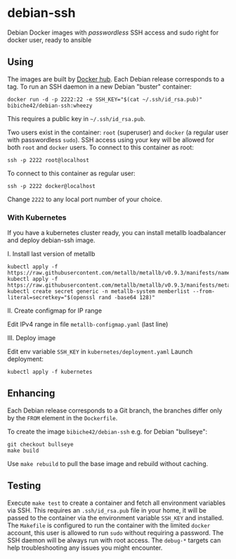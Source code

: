 debian-ssh
==========

Debian Docker images with *passwordless* SSH access and sudo right for docker user, ready to ansible

Using
-----

The images are built by [Docker hub](https://hub.docker.com/r/bibiche42/debian-ssh).
Each Debian release corresponds to a tag.  To run an SSH daemon in a new Debian "buster"
container:

    docker run -d -p 2222:22 -e SSH_KEY="$(cat ~/.ssh/id_rsa.pub)" bibiche42/debian-ssh:wheezy

This requires a public key in `~/.ssh/id_rsa.pub`.

Two users exist in the container: `root` (superuser) and `docker` (a regular user
with passwordless `sudo`). SSH access using your key will be allowed for both
`root` and `docker` users.
To connect to this container as root:

    ssh -p 2222 root@localhost

To connect to this container as regular user:

    ssh -p 2222 docker@localhost

Change `2222` to any local port number of your choice.


### With Kubernetes
If you have a kubernetes cluster ready, you can install metallb loadbalancer and deploy debian-ssh image.

I. Install last version of metallb
```
kubectl apply -f https://raw.githubusercontent.com/metallb/metallb/v0.9.3/manifests/namespace.yaml
kubectl apply -f https://raw.githubusercontent.com/metallb/metallb/v0.9.3/manifests/metallb.yaml
kubectl create secret generic -n metallb-system memberlist --from-literal=secretkey="$(openssl rand -base64 128)"
```

II. Create configmap for IP range

Edit IPv4 range in file `metallb-configmap.yaml` (last line)

III. Deploy image

Edit env variable `SSH_KEY` in `kubernetes/deployment.yaml`
Launch deployment:
```
kubectl apply -f kubernetes
```

Enhancing
---------

Each Debian release corresponds to a Git branch, the branches differ only by
the `FROM` element in the `Dockerfile`.

To create the image `bibiche42/debian-ssh` e.g. for Debian "bullseye":

    git checkout bullseye
    make build

Use `make rebuild` to pull the base image and rebuild without caching.


Testing
-------

Execute `make test` to create a container and fetch all environment variables
via SSH.  This requires an `.ssh/id_rsa.pub` file in your home, it will be
passed to the container via the environment variable `SSH_KEY` and installed.
The `Makefile` is configured to run the container with the limited `docker`
account, this user is allowed to run `sudo` without requiring a password.
The SSH daemon will be always run with root access.  The `debug-*` targets
can help troubleshooting any issues you might encounter.
